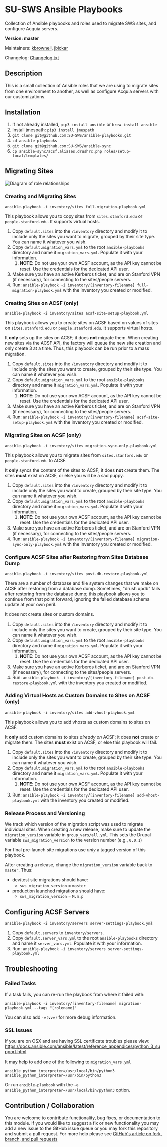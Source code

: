 # SU-SWS Ansible Playbooks
Collection of Ansible playbooks and roles used to migrate SWS sites, and configure Acquia servers.

**Version: master**

Maintainers: [kbrownell](https://github.com/kbrownell), [jbickar](https://github.com/jbickar)

Changelog: [Changelog.txt](CHANGELOG.txt)

## Description

This is a small collection of Ansible roles that we are using to migrate sites from one environment to another, as well as configure Acquia servers with our customizations.

## Installation

1. If not already installed, `pip3 install ansible` or `brew install ansible`
2. Install jmespath: `pip3 install jmespath`
3. `git clone git@github.com:SU-SWS/ansible-playbooks.git`
4. `cd ansible-playbooks`
5. `git clone git@github.com:SU-SWS/ansible-sync`
6. `cp ansible-sync/acsf.aliases.drushrc.php roles/setup-local/templates/`

## Migrating Sites

![Diagram of role relationships](img/playbooks-roles.jpg)

### Creating and Migrating Sites
````
ansible-playbook -i inventory/sites full-migration-playbook.yml
````
This playbook allows you to copy sites from `sites.stanford.edu` or `people.stanford.edu`. It supports virtual hosts.

1. Copy `default.sites` into the `/inventory` directory and modify it to include only the sites you want to migrate, grouped by their site type. You can name it whatever you wish.
2. Copy `default.migration_vars.yml` to the root `ansible-playbooks` directory and name it `migration_vars.yml`. Populate it with your information.
    1. **NOTE**: Do not use your own ACSF account, as the API key cannot be reset. Use the credentials for the dedicated API user.
3. Make sure you have an active Kerberos ticket, and are on Stanford VPN (if necessary), for connecting to the sites/people servers.
4. Run: `ansible-playbook -i inventory/[inventory-filename] full-migration-playbook.yml` with the inventory you created or modified.

### Creating Sites on ACSF (only)
````
ansible-playbook -i inventory/sites acsf-site-setup-playbook.yml
````
This playbook allows you to create sites on ACSF based on values of sites on `sites.stanford.edu` or `people.stanford.edu`. It supports virtual hosts.

It **only** sets up the sites on ACSF; it does **not** migrate them. When creating new sites via the ACSF API, the factory will queue the new site creation and only create 3 at a time. Thus, this playbook can be run prior to a mass migration.

1. Copy `default.sites` into the `/inventory` directory and modify it to include only the sites you want to create, grouped by their site type. You can name it whatever you wish.
2. Copy `default.migration_vars.yml` to the root `ansible-playbooks` directory and name it `migration_vars.yml`. Populate it with your information.
    1. **NOTE**: Do not use your own ACSF account, as the API key cannot be reset. Use the credentials for the dedicated API user.
3. Make sure you have an active Kerberos ticket, and are on Stanford VPN (if necessary), for connecting to the sites/people servers.
4. Run: `ansible-playbook -i inventory/[inventory-filename] acsf-site-setup-playbook.yml` with the inventory you created or modified.

### Migrating Sites on ACSF (only)
````
ansible-playbook -i inventory/sites migration-sync-only-playbook.yml
````
This playbook allows you to migrate sites from `sites.stanford.edu` or `people.stanford.edu` to ACSF.

It **only** syncs the content of the sites to ACSF; it does **not** create them. The sites **must** exist on ACSF, or else you will be a sad puppy.

1. Copy `default.sites` into the `/inventory` directory and modify it to include only the sites you want to create, grouped by their site type. You can name it whatever you wish.
2. Copy `default.migration_vars.yml` to the root `ansible-playbooks` directory and name it `migration_vars.yml`. Populate it with your information.
    1. **NOTE**: Do not use your own ACSF account, as the API key cannot be reset. Use the credentials for the dedicated API user.
3. Make sure you have an active Kerberos ticket, and are on Stanford VPN (if necessary), for connecting to the sites/people servers.
4. Run: `ansible-playbook -i inventory/[inventory-filename] migration-sync-only-playbook.yml` with the inventory you created or modified.

### Configure ACSF Sites after Restoring from Sites Database Dump
````
ansible-playbook -i inventory/sites post-db-restore-playbook.yml
````
There are a number of database and file system changes that we make on ACSF after restoring from a database dump. Sometimes, "drush updb" fails after restoring from the database dump; this playbook allows you to continue from that point forward, ignoring the failed database schema update at your own peril.

It does not create sites or custom domains.

1. Copy `default.sites` into the `/inventory` directory and modify it to include only the sites you want to create, grouped by their site type. You can name it whatever you wish.
2. Copy `default.migration_vars.yml` to the root `ansible-playbooks` directory and name it `migration_vars.yml`. Populate it with your information.
    1. **NOTE**: Do not use your own ACSF account, as the API key cannot be reset. Use the credentials for the dedicated API user.
3. Make sure you have an active Kerberos ticket, and are on Stanford VPN (if necessary), for connecting to the sites/people servers.
4. Run: `ansible-playbook -i inventory/[inventory-filename] post-db-restore-playbook.yml` with the inventory you created or modified.

### Adding Virtual Hosts as Custom Domains to Sites on ACSF (only)
````
ansible-playbook -i inventory/sites add-vhost-playbook.yml
````
This playbook allows you to add vhosts as custom domains to sites on ACSF.

It **only** add custom domains to sites *already on* ACSF; it does **not** create or migrate them. The sites **must** exist on ACSF, or else this playbook will fail.

1. Copy `default.sites` into the `/inventory` directory and modify it to include only the sites you want to create, grouped by their site type. You can name it whatever you wish.
2. Copy `default.migration_vars.yml` to the root `ansible-playbooks` directory and name it `migration_vars.yml`. Populate it with your information.
    1. **NOTE**: Do not use your own ACSF account, as the API key cannot be reset. Use the credentials for the dedicated API user.
3. Run: `ansible-playbook -i inventory/[inventory-filename] add-vhost-playbook.yml` with the inventory you created or modified.

### Release Process and Versioning

We track which version of the migration script was used to migrate individual sites.  When creating a new release, make sure to update the `migration_version` variable in `group_vars/all.yml`. This sets the Drupal variable `sws_migration_version` to the version number (e.g., `0.0.1`)

For final pre-launch site migrations use _only_ a tagged version of this playbook.

After creating a release, change the `migration_version` variable back to `master`. Thus:
- dev/test site migrations should have:
    - `sws_migration_version` = `master`
- production launched migrations should have:
    - `sws_migration_version` = `M.m.p`

## Configuring ACSF Servers
````
ansible-playbook -i inventory/servers server-settings-playbook.yml
````

1. Copy `default.servers` to `inventory/servers`.
2. Copy `default.server_vars.yml` to the root `ansible-playbooks` directory and name it `server_vars.yml`. Populate it with your information.
3. Run: `ansible-playbook -i inventory/servers server-settings-playbook.yml`

## Troubleshooting

### Failed Tasks

If a task fails, you can re-run the playbook from where it failed with:

```
ansible-playbook -i inventory/[inventory-filename] migration-playbook.yml --tags "[rolename]"
```

You can also add `-v(vvv)` for more debug information.

### SSL Issues

If you are on OSX and are having SSL certificate troubles please view: https://docs.ansible.com/ansible/latest/reference_appendices/python_3_support.html

It may help to add one of the following to `migration_vars.yml`
```
ansible_python_interpreter=/usr/local/bin/python3
ansible_python_interpreter=/usr/bin/python3
```

Or run `ansible-playbook` with the `-e ansible_python_interpreter=/usr/local/bin/python3` option.

## Contribution / Collaboration

You are welcome to contribute functionality, bug fixes, or documentation to this module. If you would like to suggest a fix or new functionality you may add a new issue to the GitHub issue queue or you may fork this repository and submit a pull request. For more help please see [GitHub's article on fork, branch, and pull requests](https://help.github.com/articles/using-pull-requests)
